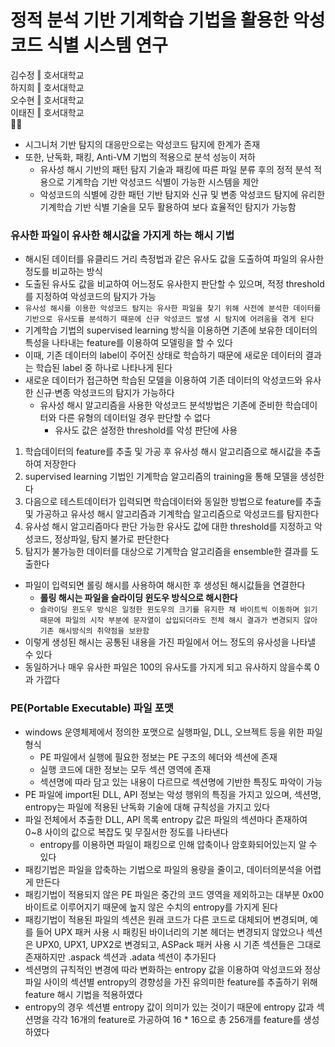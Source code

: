 # 정적 분석 기반 기계학습 기법을 활용한 악성코드 식별 시스템 연구  
김수정 ‖ 호서대학교  
하지희 ‖ 호서대학교  
오수현 ‖ 호서대학교  
이태진 ‖ 호서대학교  
💼📜  
  
- 시그니처 기반 탐지의 대응만으로는 악성코드 탐지에 한계가 존재  
- 또한, 난독화, 패킹, Anti-VM 기법의 적용으로 분석 성능이 저하   
  - 유사성 해시 기반의 패턴 탐지 기술과 패킹에 따른 파일 분류 후의 정적 분석 적용으로 기계학습 기반 악성코드 식별이 가능한 시스템을 제안  
  - 악성코드의 식별에 강한 패턴 기반 탐지와 신규 및 변종 악성코드 탐지에 유리한 기계학습 기반 식별 기술을 모두 활용하여 보다 효율적인 탐지가 가능함   
  
### 유사한 파일이 유사한 해시값을 가지게 하는 해시 기법   
- 해시된 데이터를 유클리드 거리 측정법과 같은 유사도 값을 도출하여 파일의 유사한 정도를 비교하는 방식  
- 도출된 유사도 값을 비교하여 어느정도 유사한지 판단할 수 있으며, 적정 threshold를 지정하여 악성코드의 탐지가 가능   
- `유사성 해시를 이용한 악성코드 탐지는 유사한 파일을 찾기 위해 사전에 분석한 데이터를 기반으로 유사도를 분석하기 때문에 신규 악성코드 발생 시 탐지에 어려움을 겪게 된다` 
- 기계학습 기법의 supervised learning 방식을 이용하면 기존에 보유한 데이터의 특성을 나타내는 feature를 이용하여 모델링을 할 수 있다  
- 이때, 기존 데이터의 label이 주어진 상태로 학습하기 때문에 새로운 데이터의 결과는 학습된 label 중 하나로 나타나게 된다
- 새로운 데이터가 접근하면 학습된 모델을 이용하여 기존 데이터의 악성코드와 유사한 신규·변종 악성코드의 탐지가 가능하다  
  - 유사성 해시 알고리즘을 사용한 악성코드 분석방법은 기존에 준비한 학습데이터와 다른 유형의 데이터일 경우 판단할 수 없다
    - 유사도 값은 설정한 threshold를 악성 판단에 사용
  
1. 학습데이터의 feature를 추출 및 가공 후 유사성 해시 알고리즘으로 해시값을 추출하여 저장한다  
1. supervised learning 기법인 기계학습 알고리즘의 training을 통해 모델을 생성한다    
1. 다음으로 테스트데이터가 입력되면 학습데이터와 동일한 방법으로 feature를 추출 및 가공하고 유사성 해시 알고리즘과 기계학습 알고리즘으로 악성코드를 탐지한다  
1. 유사성 해시 알고리즘마다 판단 가능한 유사도 값에 대한 threshold를 지정하고 악성코드, 정상파일, 탐지 불가로 판단한다  
1. 탐지가 불가능한 데이터를 대상으로 기계학습 알고리즘을 ensemble한 결과를 도출한다   

- 파일이 입력되면 롤링 해시를 사용하여 해시한 후 생성된 해시값들을 연결한다  
  - __롤링 해시는 파일을 슬라이딩 윈도우 방식으로 해시한다__
  - `슬라이딩 윈도우 방식은 일정한 윈도우의 크기를 유지한 채 바이트씩 이동하며 읽기 때문에 파일의 시작 부분에 문자열이 삽입되더라도 전체 해시 결과가 변경되지 않아 기존 해시방식의 취약점을 보완함`     
- 이렇게 생성된 해시는 공통된 내용을 가진 파일에서 어느 정도의 유사성을 나타낼 수 있다  
- 동일하거나 매우 유사한 파일은 100의 유사도를 가지게 되고 유사하지 않을수록 0과 가깝다

### PE(Portable Executable) 파일 포맷  
- windows 운영체제에서 정의한 포맷으로 실행파일, DLL, 오브젝트 등을 위한 파일 형식  
  - PE 파일에서 실행에 필요한 정보는 PE 구조의 헤더와 섹션에 존재  
  - 실행 코드에 대한 정보는 모두 섹션 영역에 존재  
  - 섹션명에 따라 담고 있는 내용이 다르므로 섹션명에 기반한 특징도 파악이 가능  
- PE 파일에 import된 DLL, API 정보는 악성 행위의 특징을 가지고 있으며, 섹션명, entropy는 파일에 적용된 난독화 기술에 대해 규칙성을 가지고 있다  
- 파일 전체에서 추출한 DLL, API 목록 entropy 값은 파일의 섹션마다 존재하여 0~8 사이의 값으로 복잡도 및 무질서한 정도를 나타낸다  
  - entropy를 이용하면 파일이 패킹으로 인해 압축이나 암호화되어있는지 알 수 있다
- 패킹기법은 파일을 압축하는 기법으로 파일의 용량을 줄이고, 데이터의분석을 어렵게 만든다  
- 패킹기법이 적용되지 않은 PE 파일은 중간의 코드 영역을 제외하고는 대부분 0x00 바이트로 이루어지기 때문에 높지 않은 수치의 entropy를 가지게 된다  
- 패킹기법이 적용된 파일의 섹션은 원래 코드가 다른 코드로 대체되어 변경되며, 예를 들어 UPX 패커 사용 시 패킹된 바이너리의 기본 헤더는 변경되지 않았으나 섹션은 UPX0,
UPX1, UPX2로 변경되고, ASPack 패커 사용 시 기존 섹션들은 그대로 존재하지만 .aspack 섹션과 .adata 섹션이 추가된다  
- 섹션명의 규칙적인 변경에 따라 변화하는 entropy 값을 이용하여 악성코드와 정상파일 사이의 섹션별 entropy의 경향성을 가진 유의미한 feature를 추출하기 위해 feature 해시 기법을 적용하였다  
- entropy의 경우 섹션별 entropy 값이 의미가 있는 것이기 때문에 entropy 값과 섹션명을 각각 16개의 feature로 가공하여 16 * 16으로 총 256개를 feature를 생성하였다  
  

  
  
